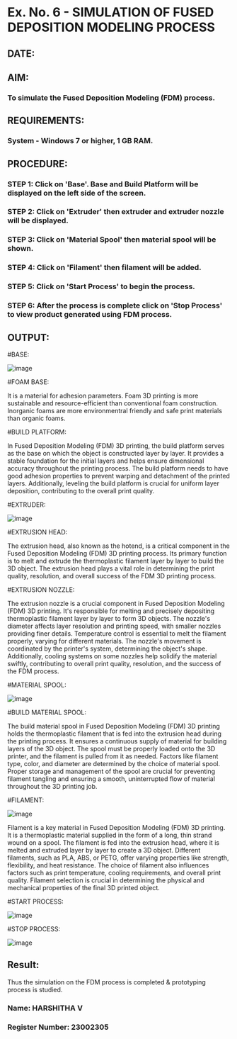 # Ex. No. 6 - SIMULATION OF FUSED DEPOSITION MODELING PROCESS

## DATE: 
## AIM:
### To simulate the Fused Deposition Modeling (FDM) process.

## REQUIREMENTS:
### System - Windows 7 or higher, 1 GB RAM.

## PROCEDURE:
### STEP 1: Click on 'Base'. Base and Build Platform will be displayed on the left side of the screen.
### STEP 2: Click on 'Extruder' then extruder and extruder nozzle will be displayed.
### STEP 3: Click on 'Material Spool' then material spool will be shown.
### STEP 4: Click on 'Filament' then filament will be added.
### STEP 5: Click on 'Start Process' to begin the process.
### STEP 6: After the process is complete click on 'Stop Process' to view product generated using FDM process.

## OUTPUT:

#BASE:

![image](https://github.com/harshi1111/Ex.-No---6.-SIMULATION-OF-FUSED-DEPOSITION-MODELING-PROCESS/assets/84671735/e345f376-4edd-4379-a9d7-63aeabf66303)

#FOAM BASE:

It is a material for adhesion parameters. Foam 3D printing is more sustainable and resource-efficient than conventional foam construction. Inorganic foams are more environmentral friendly and safe print materials than organic foams.

#BUILD PLATFORM:

In Fused Deposition Modeling (FDM) 3D printing, the build platform serves as the base on which the object is constructed layer by layer. It provides a stable foundation for the initial layers and helps ensure dimensional accuracy throughout the printing process. The build platform needs to have good adhesion properties to prevent warping and detachment of the printed layers. Additionally, leveling the build platform is crucial for uniform layer deposition, contributing to the overall print quality.

#EXTRUDER:

![image](https://github.com/harshi1111/Ex.-No---6.-SIMULATION-OF-FUSED-DEPOSITION-MODELING-PROCESS/assets/84671735/34d9a329-4afe-4c6f-b100-6cf2fc62dcc8)

#EXTRUSION HEAD:

The extrusion head, also known as the hotend, is a critical component in the Fused Deposition Modeling (FDM) 3D printing process. Its primary function is to melt and extrude the thermoplastic filament layer by layer to build the 3D object. The extrusion head plays a vital role in determining the print quality, resolution, and overall success of the FDM 3D printing process.

#EXTRUSION NOZZLE:

The extrusion nozzle is a crucial component in Fused Deposition Modeling (FDM) 3D printing. It's responsible for melting and precisely depositing thermoplastic filament layer by layer to form 3D objects. The nozzle's diameter affects layer resolution and printing speed, with smaller nozzles providing finer details. Temperature control is essential to melt the filament properly, varying for different materials. The nozzle's movement is coordinated by the printer's system, determining the object's shape. Additionally, cooling systems on some nozzles help solidify the material swiftly, contributing to overall print quality, resolution, and the success of the FDM process.

#MATERIAL SPOOL:

![image](https://github.com/harshi1111/Ex.-No---6.-SIMULATION-OF-FUSED-DEPOSITION-MODELING-PROCESS/assets/84671735/cb476329-ce84-43a4-8f7a-40473ccc2e61)

#BUILD MATERIAL SPOOL:

The build material spool in Fused Deposition Modeling (FDM) 3D printing holds the thermoplastic filament that is fed into the extrusion head during the printing process. It ensures a continuous supply of material for building layers of the 3D object. The spool must be properly loaded onto the 3D printer, and the filament is pulled from it as needed. Factors like filament type, color, and diameter are determined by the choice of material spool. Proper storage and management of the spool are crucial for preventing filament tangling and ensuring a smooth, uninterrupted flow of material throughout the 3D printing job.

#FILAMENT:

![image](https://github.com/harshi1111/Ex.-No---6.-SIMULATION-OF-FUSED-DEPOSITION-MODELING-PROCESS/assets/84671735/61764d87-5bd9-4273-8b6f-8bfcff35c0fc)

Filament is a key material in Fused Deposition Modeling (FDM) 3D printing. It is a thermoplastic material supplied in the form of a long, thin strand wound on a spool. The filament is fed into the extrusion head, where it is melted and extruded layer by layer to create a 3D object. Different filaments, such as PLA, ABS, or PETG, offer varying properties like strength, flexibility, and heat resistance. The choice of filament also influences factors such as print temperature, cooling requirements, and overall print quality. Filament selection is crucial in determining the physical and mechanical properties of the final 3D printed object.

#START PROCESS:

![image](https://github.com/harshi1111/Ex.-No---6.-SIMULATION-OF-FUSED-DEPOSITION-MODELING-PROCESS/assets/84671735/6206fb71-8f72-4959-867d-23e7fe4de089)

#STOP PROCESS:

![image](https://github.com/harshi1111/Ex.-No---6.-SIMULATION-OF-FUSED-DEPOSITION-MODELING-PROCESS/assets/84671735/2b4ea93d-9b6f-4a7d-848c-b48b1a61a48d)

## Result:

Thus the simulation on the FDM process is completed & prototyping process is studied.

### Name: HARSHITHA V
### Register Number: 23002305

